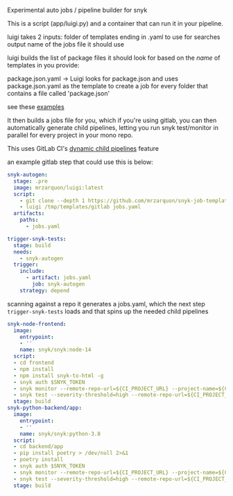 Experimental auto jobs / pipeline builder for snyk

This is a script (app/luigi.py) and a container that can run it in your pipeline.

luigi takes 2 inputs:
folder of templates ending in .yaml to use for searches
output name of the jobs file it should use

luigi builds the list of package files it should look for based on the *name* of templates in you provide:

package.json.yaml -> Luigi looks for package.json and uses package.json.yaml as the template to create a job for every folder that contains a file called 'package.json'

see these [examples](https://github.com/mrzarquon/snyk-job-templates)

It then builds a jobs file for you, which if you're using gitlab, you can then automatically generate child pipelines, letting you run snyk test/monitor in parallel for every project in your mono repo.

This uses GitLab CI's [dynamic child pipelines](https://docs.gitlab.com/ee/ci/parent_child_pipelines.html#dynamic-child-pipelines) feature

an example gitlab step that could use this is below:

```yaml
snyk-autogen:
  stage: .pre
  image: mrzarquon/luigi:latest
  script:
    - git clone --depth 1 https://github.com/mrzarquon/snyk-job-templates /tmp/templates
    - luigi /tmp/templates/gitlab jobs.yaml
  artifacts:
    paths:
      - jobs.yaml

trigger-snyk-tests:
  stage: build
  needs:
    - snyk-autogen
  trigger:
    include:
      - artifact: jobs.yaml
        job: snyk-autogen
    strategy: depend
```

scanning against a repo it generates a jobs.yaml, which the next step `trigger-snyk-tests` loads and that spins up the needed child pipelines
```yaml
snyk-node-frontend:
  image:
    entrypoint:
    - ''
    name: snyk/snyk:node-14
  script:
  - cd frontend
  - npm install
  - npm install snyk-to-html -g
  - snyk auth $SNYK_TOKEN
  - snyk monitor --remote-repo-url=${CI_PROJECT_URL} --project-name=${CI_PROJECT_NAMESPACE}/${CI_PROJECT_NAME}/frontend
  - snyk test --severity-threshold=high --remote-repo-url=${CI_PROJECT_URL} --project-name=${CI_PROJECT_NAMESPACE}/${CI_PROJECT_NAME}/frontend
  stage: build
snyk-python-backend/app:
  image:
    entrypoint:
    - ''
    name: snyk/snyk:python-3.8
  script:
  - cd backend/app
  - pip install poetry > /dev/null 2>&1
  - poetry install
  - snyk auth $SNYK_TOKEN
  - snyk monitor --remote-repo-url=${CI_PROJECT_URL} --project-name=${CI_PROJECT_NAMESPACE}/${CI_PROJECT_NAME}/backend/app
  - snyk test --severity-threshold=high --remote-repo-url=${CI_PROJECT_URL} --project-name=${CI_PROJECT_NAMESPACE}/${CI_PROJECT_NAME}/backend/app
  stage: build
```